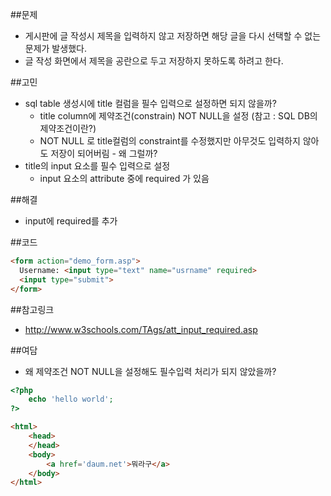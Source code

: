 

##문제
* 게시판에 글 작성시 제목을 입력하지 않고 저장하면 해당 글을 다시 선택할 수 없는 문제가 발생했다.
* 글 작성 화면에서 제목을 공란으로 두고 저장하지 못하도록 하려고 한다. 

##고민
* sql table 생성시에 title 컬럼을 필수 입력으로 설정하면 되지 않을까?
	* title column에 제약조건(constrain) NOT NULL을 설정 (참고 : SQL DB의 제약조건이란?)
	* NOT NULL 로 title컬럼의 constraint를 수정했지만 아무것도 입력하지 않아도 저장이 되어버림 - 왜 그럴까?
* title의 input 요소를 필수 입력으로 설정
	* input 요소의 attribute 중에 required 가 있음

##해결
* input에 required를 추가

##코드

```html
<form action="demo_form.asp">
  Username: <input type="text" name="usrname" required>
  <input type="submit">
</form>

```

##참고링크
* http://www.w3schools.com/TAgs/att_input_required.asp
 
##여담
* 왜 제약조건 NOT NULL을 설정해도 필수입력 처리가 되지 않았을까? 

 

```php
<?php
	echo 'hello world';
?>

```

```html
<html>
	<head>
	</head>
	<body>
		<a href='daum.net'>뭐라구</a>
	</body>
</html>

```

